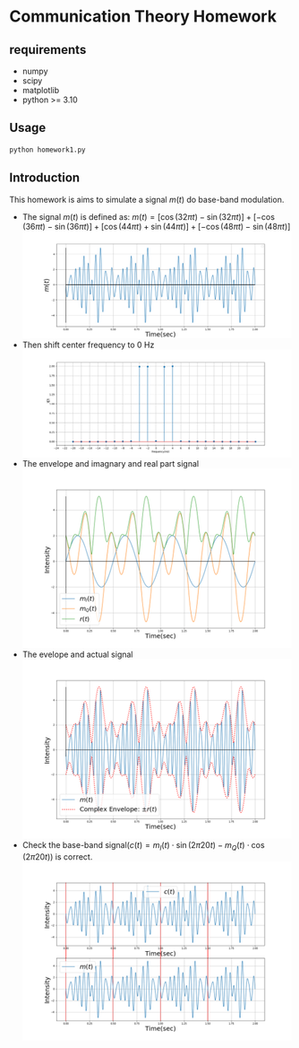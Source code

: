# Communication Theory Homework
## requirements
- numpy
- scipy
- matplotlib
- python >= 3.10
## Usage
```bash
python homework1.py
```
## Introduction
This homework is aims to simulate a signal $m(t)$ do base-band modulation.
- The signal $m(t)$ is defined as:
  $m(t)=[\cos(32\pi t) - \sin(32\pi t)]+[-\cos(36\pi t) - \sin(36\pi t)] + [\cos(44\pi t) + \sin(44\pi t)] + [-\cos(48\pi t) - \sin(48\pi t)]$
  ![](./image/h1/Q1.png)
- Then shift center frequency to 0 Hz
  ![](./image/h1/Q4.png)
- The envelope and imagnary and real part signal
  ![](./image/h1/Q7.png)
- The evelope and actual signal
  ![](./image/h1/Q8.png)
- Check the base-band signal($c(t)=m_I(t)\cdot\sin(2\pi 20t) - m_Q(t) \cdot\cos(2\pi 20t)$) is correct.
  ![](./image/h1/Q9.png)
